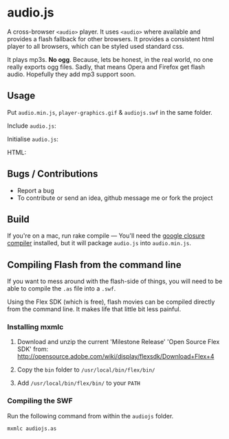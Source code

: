 # audio.js

A cross-browser `<audio>` player. It uses `<audio>` where available and provides
a flash fallback for other browsers. It provides a consistent html player to
all browsers, which can be styled used standard css.

It plays mp3s. **No ogg**. Because, lets be honest, in the real world, no one
really exports ogg files. Sadly, that means Opera and Firefox get flash audio.
Hopefully they add mp3 support soon.

## Usage

Put `audio.min.js`, `player-graphics.gif` & `audiojs.swf` in the same folder.

Include `audio.js`:
    <script src="/audiojs/audio.min.js"></script>

Initialise `audio.js`:
    <script>
      audiojs.events.ready(function() {
        var as = audiojs.createAll();
      });
    </script>

HTML:
    <audio src="/mp3/juicy.mp3" preload="auto" />


## Bugs / Contributions

- Report a bug
- To contribute or send an idea, github message me or fork the project

## Build

If you're on a mac, run rake compile — You'll need the
[google closure compiler](http://code.google.com/closure/compiler/) installed,
but it will package `audio.js` into `audio.min.js`.

## Compiling Flash from the command line

If you want to mess around with the flash-side of things, you will need to be
able to compile the `.as` file into a `.swf`.

Using the Flex SDK (which is free), flash movies can be compiled
directly from the command line. It makes life that little bit less painful.

### Installing mxmlc

1. Download and unzip the current 'Milestone Release' 'Open Source Flex SDK' from:
   <http://opensource.adobe.com/wiki/display/flexsdk/Download+Flex+4>

2. Copy the `bin` folder to `/usr/local/bin/flex/bin/`

3. Add `/usr/local/bin/flex/bin/` to your `PATH`

### Compiling the SWF

Run the following command from within the `audiojs` folder.

    mxmlc audiojs.as